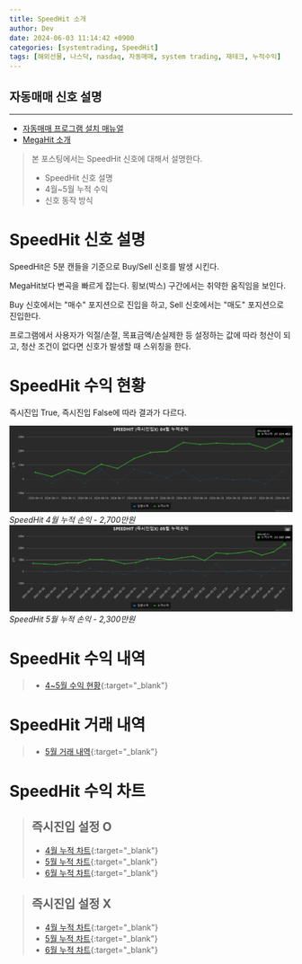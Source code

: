 ```yaml
---
title: SpeedHit 소개
author: Dev
date: 2024-06-03 11:14:42 +0900
categories: [systemtrading, SpeedHit]
tags: [해외선물, 나스닥, nasdaq, 자동매매, system trading, 재테크, 누적수익]
---
```

## 자동매매 신호 설명
---
- [자동매매 프로그램 설치 매뉴얼](https://blog.naver.com/making_money_nasdaq/222647725327)
- [MegaHit 소개](/posts/nasdaq-megahit-info1/)

> 본 포스팅에서는 SpeedHit 신호에 대해서 설명한다.
> - SpeedHit 신호 설명
> - 4월~5월 누적 수익
> - 신호 동작 방식

# SpeedHit 신호 설명

SpeedHit은 5분 캔들을 기준으로 Buy/Sell 신호를 발생 시킨다.

MegaHit보다 변곡을 빠르게 잡는다. 횡보(박스) 구간에서는 취약한 움직임을 보인다.

Buy 신호에서는 "매수" 포지션으로 진입을 하고, Sell 신호에서는 "매도" 포지션으로 진입한다.

프로그램에서 사용자가 익절/손절, 목표금액/손실제한 등 설정하는 값에 따라 청산이 되고, 청산 조건이 없다면 신호가 발생할 때 스위칭을 한다.

# SpeedHit 수익 현황

즉시진입 True, 즉시진입 False에 따라 결과가 다르다.

![img](/assets/img/2024-06-03/2024-06-03-speedhit-04.png)*SpeedHit 4월 누적 손익 - 2,700만원*
![img](/assets/img/2024-06-03/2024-06-03-speedhit-05.png)*SpeedHit 5월 누적 손익 - 2,300만원*

# SpeedHit 수익 내역

> - [4~5월 수익 현황](http://www.moneyhit.store/trade_list?signal_nm=264){:target="_blank"}


# SpeedHit 거래 내역

> - [5월 거래 내역](http://www.moneyhit.store/trade_history?signal_nm=264&start_date=2024-05-01&end_date=2024-06-01){:target="_blank"}


# SpeedHit 수익 차트
> ## 즉시진입 설정 O
> - [4월 누적 차트](http://www.moneyhit.store/day_chart1?signal_nm=265&month=04){:target="_blank"}
> - [5월 누적 차트](http://www.moneyhit.store/day_chart1?signal_nm=265&month=05){:target="_blank"}
> - [6월 누적 차트](http://www.moneyhit.store/day_chart1?signal_nm=265&month=06){:target="_blank"}


>## 즉시진입 설정 X
> - [4월 누적 차트](http://www.moneyhit.store/day_chart1?signal_nm=264&month=04){:target="_blank"}
> - [5월 누적 차트](http://www.moneyhit.store/day_chart1?signal_nm=264&month=05){:target="_blank"}
> - [6월 누적 차트](http://www.moneyhit.store/day_chart1?signal_nm=264&month=06){:target="_blank"}
